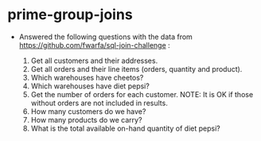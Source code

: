 # prime-group-joins

- Answered the following questions with the data
   from  https://github.com/fwarfa/sql-join-challenge : 

    1. Get all customers and their addresses.
    2. Get all orders and their line items (orders, quantity and product).
    3. Which warehouses have cheetos?
    4. Which warehouses have diet pepsi?
    5. Get the number of orders for each customer. NOTE: It is OK if those without orders are not included in results.
    6. How many customers do we have?
    7. How many products do we carry?
    8. What is the total available on-hand quantity of diet pepsi?
